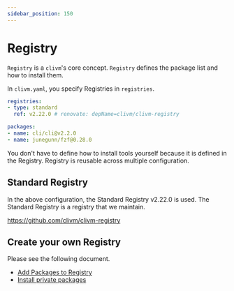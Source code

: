 ```yaml
---
sidebar_position: 150
---
```


# Registry

`Registry` is a `clivm`'s core concept.
`Registry` defines the package list and how to install them.

In `clivm.yaml`, you specify Registries in `registries`.

```yaml
registries:
- type: standard
  ref: v2.22.0 # renovate: depName=clivm/clivm-registry

packages:
- name: cli/cli@v2.2.0
- name: junegunn/fzf@0.28.0
```

You don't have to define how to install tools yourself because it is defined in the Registry.
Registry is reusable across multiple configuration.

## Standard Registry

In the above configuration, the Standard Registry v2.22.0 is used.
The Standard Registry is a registry that we maintain.

https://github.com/clivm/clivm-registry

## Create your own Registry

Please see the following document.

* [Add Packages to Registry](/docs/tutorial-extras/add-registry)
* [Install private packages](/docs/tutorial-extras/private-package)
